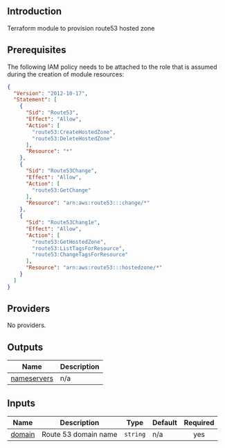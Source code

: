 ## Introduction
Terraform module to provision route53 hosted zone 

<!-- BEGIN_TF_DOCS -->


## Prerequisites

The following IAM policy needs to be attached to the role that is assumed during the creation of module resources:

```json
{
  "Version": "2012-10-17",
  "Statement": [
    {
      "Sid": "Route53",
      "Effect": "Allow",
      "Action": [
        "route53:CreateHostedZone",
        "route53:DeleteHostedZone"
      ],
      "Resource": "*"
    },
    {
      "Sid": "Route53Change",
      "Effect": "Allow",
      "Action": [
        "route53:GetChange"
      ],
      "Resource": "arn:aws:route53:::change/*"
    },
    {
      "Sid": "Route53Chang1e",
      "Effect": "Allow",
      "Action": [
        "route53:GetHostedZone",
        "route53:ListTagsForResource",
        "route53:ChangeTagsForResource"
      ],
      "Resource": "arn:aws:route53:::hostedzone/*"
    }
  ]
}
```

## Providers

No providers.
## Outputs

| Name | Description |
|------|-------------|
| <a name="output_nameservers"></a> [nameservers](#output\_nameservers) | n/a |
## Inputs

| Name | Description | Type | Default | Required |
|------|-------------|------|---------|:--------:|
| <a name="input_domain"></a> [domain](#input\_domain) | Route 53 domain name | `string` | n/a | yes |


<!-- END_TF_DOCS -->
